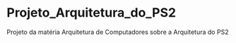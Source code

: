 # Projeto_Arquitetura_do_PS2
Projeto da matéria Arquitetura de Computadores sobre a Arquitetura do PS2

